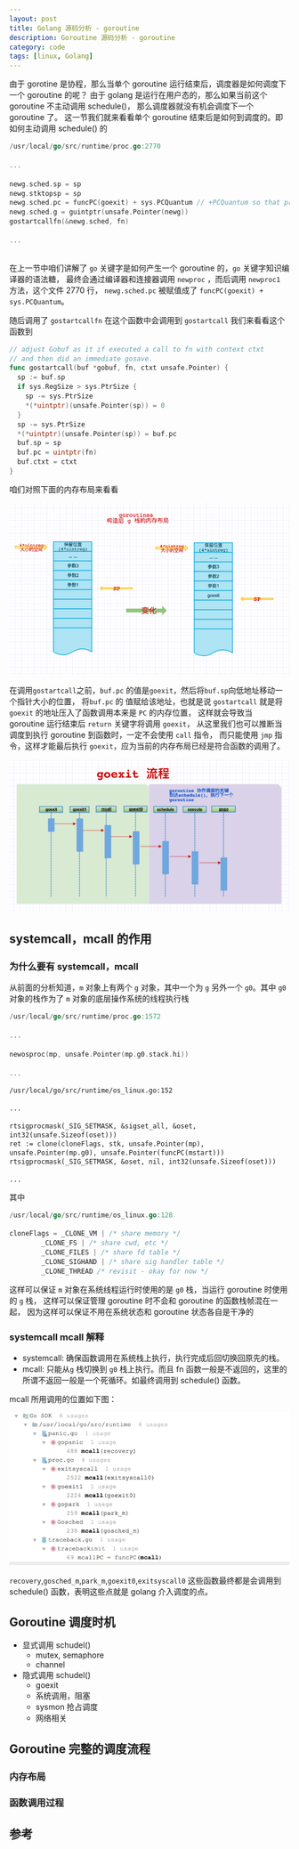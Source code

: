 ```yaml
---
layout: post
title: Golang 源码分析 - goroutine
description: Goroutine 源码分析 - goroutine
category: code
tags: [linux, Golang]
---
```


由于 gorotine 是协程，那么当单个 goroutine 运行结束后，调度器是如何调度下一个 goroutine 的呢？
由于 golang 是运行在用户态的，那么如果当前这个 goroutine 不主动调用 schedule()，
那么调度器就没有机会调度下一个 goroutine 了。
这一节我们就来看看单个 goroutine 结束后是如何到调度的。即如何主动调用 schedule() 的

```go
/usr/local/go/src/runtime/proc.go:2770

...

newg.sched.sp = sp
newg.stktopsp = sp
newg.sched.pc = funcPC(goexit) + sys.PCQuantum // +PCQuantum so that previous instruction is in same function
newg.sched.g = guintptr(unsafe.Pointer(newg))
gostartcallfn(&newg.sched, fn)

...
	
```

在上一节中咱们讲解了 `go` 关键字是如何产生一个 goroutine 的，`go` 关键字知识编译器的语法糖，
最终会通过编译器和连接器调用 `newproc` ，而后调用 `newproc1` 方法，这个文件 2770 行，
`newg.sched.pc` 被赋值成了 `funcPC(goexit) + sys.PCQuantum`。


随后调用了 `gostartcallfn` 在这个函数中会调用到 `gostartcall` 我们来看看这个函数到

```go
// adjust Gobuf as it if executed a call to fn with context ctxt
// and then did an immediate gosave.
func gostartcall(buf *gobuf, fn, ctxt unsafe.Pointer) {
  sp := buf.sp
  if sys.RegSize > sys.PtrSize {
    sp -= sys.PtrSize
    *(*uintptr)(unsafe.Pointer(sp)) = 0
  }
  sp -= sys.PtrSize
  *(*uintptr)(unsafe.Pointer(sp)) = buf.pc
  buf.sp = sp
  buf.pc = uintptr(fn)
  buf.ctxt = ctxt
}
```

咱们对照下面的内存布局来看看

![](/images/blog/golang/scheduled/new_goroutine.png)

在调用`gostartcall`之前，`buf.pc` 的值是`goexit`，然后将`buf.sp`向低地址移动一个指针大小的位置，
将`buf.pc` 的 值赋给该地址，也就是说 `gostartcall` 就是将 `goexit` 的地址压入了函数调用本来是 `PC` 的内存位置，
这样就会导致当 goroutine 运行结束后 `return` 关键字将调用 `goexit`，
从这里我们也可以推断当调度到执行 goroutine 到函数时，一定不会使用  `call` 指令，
而只能使用 `jmp` 指令，这样才能最后执行 `goexit`，应为当前的内存布局已经是符合函数的调用了。

![](/images/blog/golang/scheduled/goroutine_goexit.png)

## systemcall，mcall 的作用

### 为什么要有 systemcall，mcall
从前面的分析知道，`m` 对象上有两个 `g` 对象，其中一个为 `g` 另外一个 `g0`。其中 `g0` 对象的栈作为了 `m` 对象的底层操作系统的线程执行栈


```go
/usr/local/go/src/runtime/proc.go:1572

...

newosproc(mp, unsafe.Pointer(mp.g0.stack.hi))

...

```

```cgo
/usr/local/go/src/runtime/os_linux.go:152

...

rtsigprocmask(_SIG_SETMASK, &sigset_all, &oset, int32(unsafe.Sizeof(oset)))
ret := clone(cloneFlags, stk, unsafe.Pointer(mp), unsafe.Pointer(mp.g0), unsafe.Pointer(funcPC(mstart)))
rtsigprocmask(_SIG_SETMASK, &oset, nil, int32(unsafe.Sizeof(oset)))

...

```

其中

```go
/usr/local/go/src/runtime/os_linux.go:128

cloneFlags = _CLONE_VM | /* share memory */
		_CLONE_FS | /* share cwd, etc */
		_CLONE_FILES | /* share fd table */
		_CLONE_SIGHAND | /* share sig handler table */
		_CLONE_THREAD /* revisit - okay for now */
```

这样可以保证 `m` 对象在系统线程运行时使用的是 `g0` 栈，当运行 goroutine 时使用的 `g` 栈，
这样可以保证管理 goroutine 时不会和 goroutine 的函数栈帧混在一起，
因为这样可以保证不用在系统状态和 goroutine 状态各自是干净的


### systemcall mcall 解释

- systemcall: 确保函数调用在系统栈上执行，执行完成后回切换回原先的栈。
- mcall: 只能从`g` 栈切换到 `g0` 栈上执行。而且 fn 函数一般是不返回的，这里的所谓不返回一般是一个死循环。如最终调用到 schedule() 函数。 

mcall 所用调用的位置如下图：

![](/images/blog/golang/scheduled/mcall_caller.png)

`recovery`,`gosched_m`,`park_m`,`goexit0`,`exitsyscall0` 这些函数最终都是会调用到 schedule() 函数，表明这些点就是 golang 介入调度的点。


## Goroutine 调度时机

- 显式调用 schudel()
    - mutex, semaphore
    - channel
- 隐式调用 schudel()
     - goexit
     - 系统调用，阻塞
     - sysmon 抢占调度
     - 网络相关

## Goroutine 完整的调度流程

### 内存布局

### 函数调用过程

## 参考


[-10]:   	 http://hushi55.github.io/  "-10"